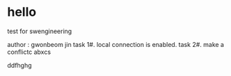 # hello
test for swengineering

author : gwonbeom jin
task 1#. local connection is enabled.
task 2#. make a conflictc
abxcs

ddfhghg
